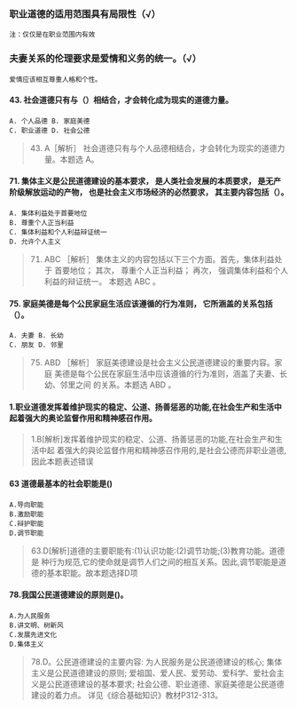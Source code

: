 ### 职业道德的适用范围具有局限性（√）
    注：仅仅是在职业范围内有效

### 夫妻关系的伦理要求是爱情和义务的统一。（√）
    爱情应该相互尊重人格和个性。

#### 43. 社会道德只有与（）相结合，才会转化成为现实的道德力量。
    A. 个人品德 B. 家庭美德
    C. 职业道德 D. 社会公德
>   43. A［解析］ 社会道德只有与个人品德相结合，才会转化为现实的道德力
    量。本题选 A。
    
#### 71. 集体主义是公民道德建设的基本要求， 是人类社会发展的本质要求， 是无产阶级解放运动的产物， 也是社会主义市场经济的必然要求， 其主要内容包括（）。
    A. 集体利益处于首要地位
    B. 尊重个人正当利益
    C. 集体利益和个人利益辩证统一
    D. 允许个人主义
>   71. ABC ［解析］ 集体主义的内容包括以下三个方面。首先，集体利益处于
    首要地位； 其次， 尊重个人正当利益； 再次， 强调集体利益和个人利益的辩证统一。
    本题选 ABC 。

#### 75. 家庭美德是每个公民家庭生活应该遵循的行为准则， 它所涵盖的关系包括（）。
    A. 夫妻 B. 长幼
    C. 朋友 D. 邻里
>   75. ABD ［解析］ 家庭美德建设是社会主义公民道德建设的重要内容。家庭
    美德是每个公民在家庭生活中应该遵循的行为准则，涵盖了夫妻、长幼、邻里之间
    的关系。本题选 ABD 。 

#### 1.职业道德发挥着维护现实的稳定、公道、扬善惩恶的功能,在社会生产和生活中起着强大的奥论监督作用和精神感召作用。
>   1.B[解析]发挥着维护现实的稳定、公道、扬善惩恶的功能,在社会生产和生活中起
    着强大的與论监督作用和精神感召作用的,是社会公德而非职业道德,因此本题表述错误

#### 63 道德最基本的社会职能是()
    A.导向职能
    B.激励职能
    C.辩护职能
    D.调节职能
>   63.D[解析]道德的主要职能有:(1)认识功能:(2)调节功能;(3)教育功能。道德是
    种行为规范,它的使命就是调节人们之间的相互关系。因此,调节职能是道德的基本职能。故本题选择D项

#### 78.我国公民道德建设的原则是()。
    A.为人民服务
    B.讲文明、树新风
    C.发展先进文化
    D.集体主义
>   78.D。公民道德建设的主要内容:
为人民服务是公民道德建设的核心;
集体主义是公民道德建设的原则;
爱祖国、爱人民、爱劳动、爱科学、爱社会主义是公民道德建设的基本要求;
社会公德、职业道德、家庭美德是公民道德建设的着力点。
详见《综合基础知识》教材P312-313。
















    